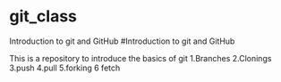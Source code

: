 # git_class
Introduction to git and GitHub
#Introduction to git and GitHub

This is a repository to introduce the basics of git
1.Branches
2.Clonings
3.push
4.pull
5.forking
6 fetch